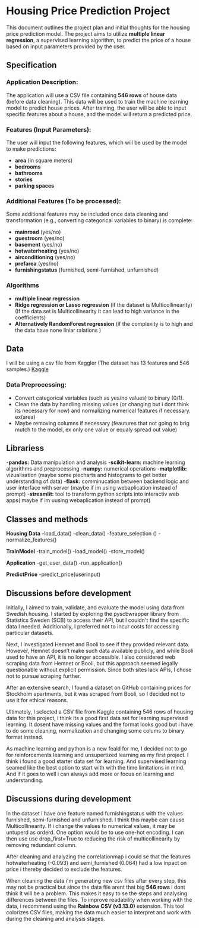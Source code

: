 # Housing Price Prediction Project

This document outlines the project plan and initial thoughts for the housing price prediction model. The project aims to utilize **multiple linear regression**, a supervised learning algorithm, to predict the price of a house based on input parameters provided by the user.

## Specification

### Application Description:
The application will use a CSV file containing **546 rows** of house data (before data cleaning). This data will be used to train the machine learning model to predict house prices. After training, the user will be able to input specific features about a house, and the model will return a predicted price.

### Features (Input Parameters):
The user will input the following features, which will be used by the model to make predictions:

- **area** (in square meters)
- **bedrooms**
- **bathrooms**
- **stories**
- **parking spaces**

### Additional Features (To be processed):
Some additional features may be included once data cleaning and transformation (e.g., converting categorical variables to binary) is complete:

- **mainroad** (yes/no)
- **guestroom** (yes/no)
- **basement** (yes/no)
- **hotwaterheating** (yes/no)
- **airconditioning** (yes/no)
- **prefarea** (yes/no)
- **furnishingstatus** (furnished, semi-furnished, unfurnished)

### Algorithms 
- **multiple linear regression**
- **Ridge regression or Lasso regression** (if the dataset is Multicollinearity)
(If the data set is Multicollinearity it can lead to high variance in the coefficients)
- **Alternatively RandomForest regression** (if the complexity is to high and the data have none liniar ralations )

## Data
I will be using a csv file from Keggler (The dataset has 13 features and 546 samples.)
[Kaggle](https://www.kaggle.com/datasets/yasserh/housing-prices-dataset)

### Data Preprocessing:
- Convert categorical variables (such as yes/no values) to binary (0/1).
- Clean the data by handling missing values (or changing but i dont think its necessary for now) and normalizing numerical features if necessary. ex(area)
- Maybe removing columns if necessary (feautures that not going to brig mutch to the model, ex only one value or equaly spread out value)

## Librariess

-**pandas:** Data manipulation and analysis
-**scikit-learn:** machine learning algorithms and preprocessing
-**numpy:** numerical operations
-**matplotlib:** vizualisation (maybe some piecharts and histograms to get better understanding of data)
-**flask:** comminucation between backend logic and user interface with server (maybe if im using webaplication instead of prompt) 
-**streamlit:** tool to transform python scripts into interactiv web apps( maybe if im uusing webaplication instead of prompt)  

## Classes and methods
**Housing Data**
-load_data()
-clean_data()
-feature_selection ()
-normalize_features()

**TrainModel**
-train_model()
-load_model()
-store_model()

**Application**
-get_user_data()
-run_application()

**PredictPrice**
-predict_price(userinput)



## Discussions before development
Initially, I aimed to train, validate, and evaluate the model using data from Swedish housing. I started by exploring the pyscbwrapper library from Statistics Sweden (SCB) to access their API, but I couldn't find the specific data I needed. Additionally, I preferred not to incur costs for accessing particular datasets.

Next, I investigated Hemnet and Booli to see if they provided relevant data. However, Hemnet doesn’t make such data available publicly, and while Booli used to have an API, it is no longer accessible. I also considered web scraping data from Hemnet or Booli, but this approach seemed legally questionable without explicit permission. Since both sites lack APIs, I chose not to pursue scraping further.

After an extensive search, I found a dataset on GitHub containing prices for Stockholm apartments, but it was scraped from Booli, so I decided not to use it for ethical reasons.

Ultimately, I selected a CSV file from Kaggle containing 546 rows of housing data for this project, i think its a good first data set for learning supervised learning. It dosent have missing values and the format looks good but i have to do some cleaning, normalization and changing some colums to binary format instead. 

As machine learning and python is a new feald for me, I decided not to go for reinforcements learning and unsupertized learning as my first project. I think i found a good starter data set for learning. And supervised learning seamed like the best option to start with with the time limitations in mind. And if it goes to well i can always add more or focus on learning and understanding. 

## Discussions during development
In the dataset i have one feature named furnishingstatus with the values furnished, semi-furnished and unfurnished. I think this maybe can cause Multicollinearity. If i change the values to numerical values, it may be untuperd as orderd. One option would be to use one-hot encoding. I can then use use drop_first=True to reducing the risk of multicollinearity by removing redundant column. 

After cleaning and analyzing the correlationmap i could se that the features hotwaterheating (-0.093) and semi_furnished (0.064) had a low inpact on price i thereby decided to exclude the features.

When cleaning the data i'm generating new csv files after every step, this may not be practical but since the data file arent that big **546 rows** i dont think it will be a problem. This makes it easy to se the steps and analysing differences between the files. To improve readability when working with the data, i recommend using the **Rainbow CSV (v3.13.0)** extension. This tool colorizes CSV files, making the data much easier to interpret and work with during the cleaning and analysis stages.